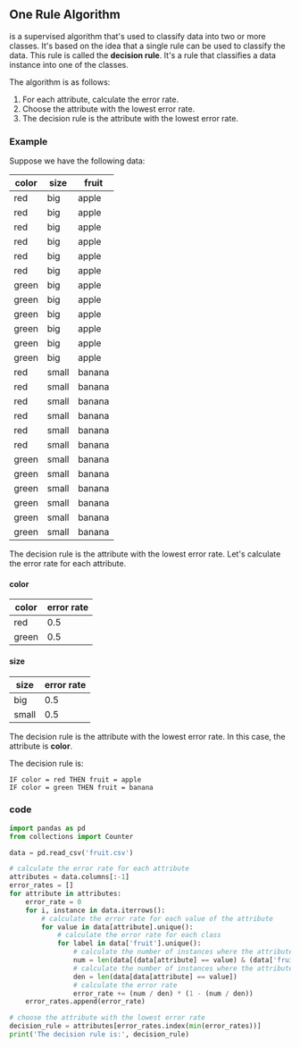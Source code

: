 ## One Rule Algorithm
is a supervised algorithm that's used to classify data into two or more classes. It's based on the idea that a single rule can be used to classify the data. This rule is called the **decision rule**. It's a rule that classifies a data instance into one of the classes.

The algorithm is as follows:

1. For each attribute, calculate the error rate.
2. Choose the attribute with the lowest error rate.
3. The decision rule is the attribute with the lowest error rate.
### Example
Suppose we have the following data:

| color | size | fruit |
|-------|------|-------|
| red   | big  | apple |
| red   | big  | apple |
| red   | big  | apple |
| red   | big  | apple |
| red   | big  | apple |
| red   | big  | apple |
| green | big  | apple |
| green | big  | apple |
| green | big  | apple |
| green | big  | apple |
| green | big  | apple |
| green | big  | apple |
| red   | small| banana|
| red   | small| banana|
| red   | small| banana|
| red   | small| banana|
| red   | small| banana|
| red   | small| banana|
| green | small| banana|
| green | small| banana|
| green | small| banana|
| green | small| banana|
| green | small| banana|
| green | small| banana|

The decision rule is the attribute with the lowest error rate. Let's calculate the error rate for each attribute.

#### color
| color | error rate |
|-------|------------|
| red   | 0.5        |
| green | 0.5        |

#### size
| size  | error rate |
|-------|------------|
| big   | 0.5        |
| small | 0.5        |

The decision rule is the attribute with the lowest error rate. In this case, the attribute is **color**.

The decision rule is:

```
IF color = red THEN fruit = apple
IF color = green THEN fruit = banana
```

### code
```python
import pandas as pd
from collections import Counter

data = pd.read_csv('fruit.csv')

# calculate the error rate for each attribute
attributes = data.columns[:-1]
error_rates = []
for attribute in attributes:
    error_rate = 0
    for i, instance in data.iterrows():
        # calculate the error rate for each value of the attribute
        for value in data[attribute].unique():
            # calculate the error rate for each class
            for label in data['fruit'].unique():
                # calculate the number of instances where the attribute equals the value and the class equals the label
                num = len(data[(data[attribute] == value) & (data['fruit'] == label)])
                # calculate the number of instances where the attribute equals the value
                den = len(data[data[attribute] == value])
                # calculate the error rate
                error_rate += (num / den) * (1 - (num / den))
    error_rates.append(error_rate)

# choose the attribute with the lowest error rate
decision_rule = attributes[error_rates.index(min(error_rates))]
print('The decision rule is:', decision_rule)
```
